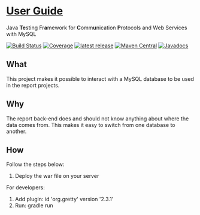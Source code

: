 # [User Guide](https://henryssondaniel.github.io/teacup.github.io/)
Java **Te**sting Fr**a**mework for **C**omm**u**nication **P**rotocols and Web Services with MySQL

[![Build Status](https://travis-ci.com/HenryssonDaniel/teacup-service-report-mysql-java.svg?branch=master)](https://travis-ci.com/HenryssonDaniel/teacup-service-report-mysql-java)
[![Coverage](https://sonarcloud.io/api/project_badges/measure?project=HenryssonDaniel_teacup-service-report-mysql-java&metric=coverage)](https://sonarcloud.io/dashboard?id=HenryssonDaniel_teacup-service-report-mysql-java)
[![latest release](https://img.shields.io/badge/release%20notes-1.0.0-yellow.svg)](https://github.com/HenryssonDaniel/teacup-service-report-mysql-java/blob/master/doc/release-notes/official.md)
[![Maven Central](https://img.shields.io/maven-central/v/io.github.henryssondaniel.teacup.service.report/mysql.svg)](http://search.maven.org/#search%7Cgav%7C1%7Cg%3A%22io.github.henryssondaniel.teacup.service.report%22%20AND%20a%3A%22mysql%22)
[![Javadocs](https://www.javadoc.io/badge/io.github.henryssondaniel.teacup.service.report/mysql.svg)](https://www.javadoc.io/doc/io.github.henryssondaniel.teacup.service.report/mysql)
## What ##
This project makes it possible to interact with a MySQL database to be used in the report projects.
## Why ##
The report back-end does and should not know anything about where the data comes from. This makes it easy to switch
from one database to another.
## How ##
Follow the steps below:
1. Deploy the war file on your server  

For developers: 
1. Add plugin: id 'org.gretty' version '2.3.1' 
1. Run: gradle run